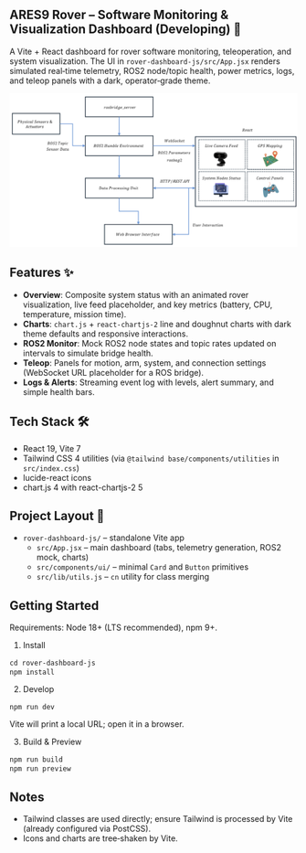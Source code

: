 ## ARES9 Rover – Software Monitoring & Visualization Dashboard (Developing) 🚀

A Vite + React dashboard for rover software monitoring, teleoperation, and system visualization. The UI in `rover-dashboard-js/src/App.jsx` renders simulated real‑time telemetry, ROS2 node/topic health, power metrics, logs, and teleop panels with a dark, operator‑grade theme.

![DevOps Workflow](rover-dashboard-js/public/assets/workflow-devops.png)

## Features ✨
- **Overview**: Composite system status with an animated rover visualization, live feed placeholder, and key metrics (battery, CPU, temperature, mission time).
- **Charts**: `chart.js` + `react-chartjs-2` line and doughnut charts with dark theme defaults and responsive interactions.
- **ROS2 Monitor**: Mock ROS2 node states and topic rates updated on intervals to simulate bridge health.
- **Teleop**: Panels for motion, arm, system, and connection settings (WebSocket URL placeholder for a ROS bridge).
- **Logs & Alerts**: Streaming event log with levels, alert summary, and simple health bars.

## Tech Stack 🛠️
- React 19, Vite 7
- Tailwind CSS 4 utilities (via `@tailwind base/components/utilities` in `src/index.css`)
- lucide-react icons
- chart.js 4 with react-chartjs-2 5

## Project Layout 📁
- `rover-dashboard-js/` – standalone Vite app
  - `src/App.jsx` – main dashboard (tabs, telemetry generation, ROS2 mock, charts)
  - `src/components/ui/` – minimal `Card` and `Button` primitives
  - `src/lib/utils.js` – `cn` utility for class merging

## Getting Started 
Requirements: Node 18+ (LTS recommended), npm 9+.

1) Install
```
cd rover-dashboard-js
npm install
```

2) Develop
```
npm run dev
```
Vite will print a local URL; open it in a browser.

3) Build & Preview
```
npm run build
npm run preview
```

<!--## Configuration & Integration
 - The dashboard currently uses simulated telemetry via timers in `App.jsx` (`generateComplexHistory`, log ticker, ROS status updates).
- To integrate with a ROS/ROS2 bridge (e.g., rosbridge / custom WS):
  - Replace the mock intervals with real subscriptions in the relevant tabs.
  - Use the "ROS2 Bridge Settings" panel’s URL input as your connection source of truth.
  - Map incoming topics to datasets used by charts (`systemPerformanceData`, `powerSystemData`). -->

<!-- ## Scripts (in `rover-dashboard-js/package.json`)
- `dev`: start Vite dev server
- `build`: production build
- `preview`: preview built assets
- `lint`: run ESLint -->

## Notes 
- Tailwind classes are used directly; ensure Tailwind is processed by Vite (already configured via PostCSS).
- Icons and charts are tree‑shaken by Vite.